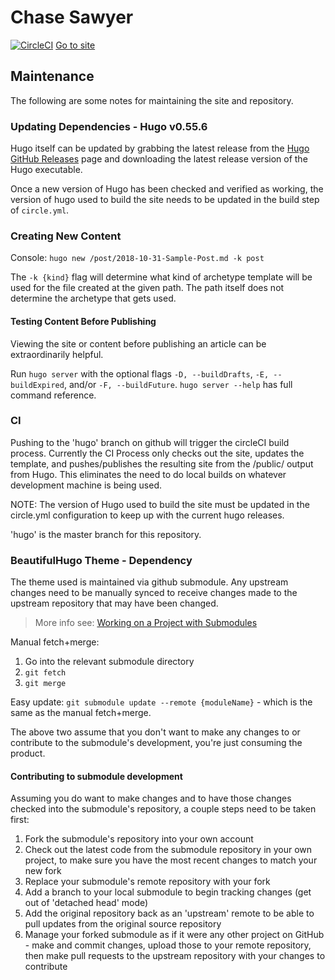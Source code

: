 # Chase Sawyer

[![CircleCI](https://circleci.com/gh/shadowimmage/shadowimmage.github.io.svg?style=svg)](https://circleci.com/gh/shadowimmage/shadowimmage.github.io)
[Go to site](https://chasesawyer.dev/)

## Maintenance

The following are some notes for maintaining the site and repository.

### Updating Dependencies - Hugo v0.55.6

Hugo itself can be updated by grabbing the latest release from the [Hugo GitHub Releases](https://github.com/gohugoio/hugo/releases) page and downloading the latest release version of the Hugo executable.

Once a new version of Hugo has been checked and verified as working, the version of hugo used to build the site needs to be updated in the build step of `circle.yml`.

### Creating New Content

Console:
`hugo new /post/2018-10-31-Sample-Post.md -k post`

The `-k {kind}` flag will determine what kind of archetype template will be used for the file created at the given path. The path itself does not determine the archetype that gets used.

#### Testing Content Before Publishing

Viewing the site or content before publishing an article can be extraordinarily helpful.

Run `hugo server` with the optional flags `-D, --buildDrafts`, `-E, --buildExpired`, and/or `-F, --buildFuture`. `hugo server --help` has full command reference.

### CI

Pushing to the 'hugo' branch on github will trigger the circleCI build process. Currently the CI Process only checks out the site, updates the template, and pushes/publishes the resulting site from the /public/ output from Hugo. This eliminates the need to do local builds on whatever development machine is being used.

NOTE: The version of Hugo used to build the site must be updated in the circle.yml configuration to keep up with the current hugo releases.

'hugo' is the master branch for this repository.

### BeautifulHugo Theme - Dependency

The theme used is maintained via github submodule. Any upstream changes need to be manually synced to receive changes made to the upstream repository that may have been changed.

> More info see: [Working on a Project with Submodules](https://git-scm.com/book/en/v2/Git-Tools-Submodules)

Manual fetch+merge:

1. Go into the relevant submodule directory
2. `git fetch`
3. `git merge`

Easy update: `git submodule update --remote {moduleName}` - which is the same as the manual fetch+merge.

The above two assume that you don't want to make any changes to or contribute to the submodule's development, you're just consuming the product.

#### Contributing to submodule development

Assuming you do want to make changes and to have those changes checked into the submodule's repository, a couple steps need to be taken first:

1. Fork the submodule's repository into your own account
2. Check out the latest code from the submodule repository in your own project, to make sure you have the most recent changes to match your new fork
3. Replace your submodule's remote repository with your fork
4. Add a branch to your local submodule to begin tracking changes (get out of 'detached head' mode)
5. Add the original repository back as an 'upstream' remote to be able to pull updates from the original source repository
6. Manage your forked submodule as if it were any other project on GitHub - make and commit changes, upload those to your remote repository, then make pull requests to the upstream repository with your changes to contribute
